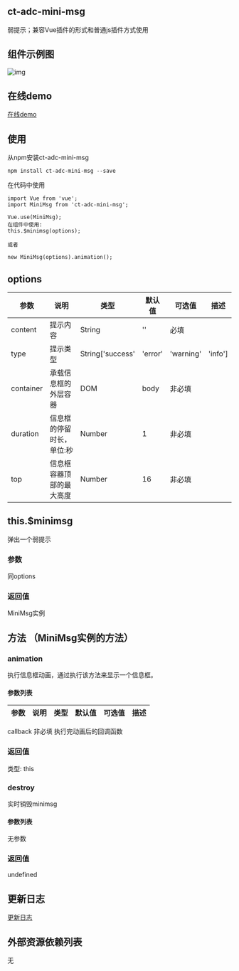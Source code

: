 ## ct-adc-mini-msg

弱提示；兼容Vue插件的形式和普通js插件方式使用

## 组件示例图

![img]()

## 在线demo

[在线demo]()

## 使用

从npm安装ct-adc-mini-msg

```
npm install ct-adc-mini-msg --save
```
在代码中使用

```
import Vue from 'vue';
import MiniMsg from 'ct-adc-mini-msg';

Vue.use(MiniMsg);
在组件中使用:
this.$minimsg(options);

或者

new MiniMsg(options).animation();
```

## options

参数 | 说明 | 类型 | 默认值 | 可选值 | 描述 |
--- | --- | --- | --- | ---- | ---
content | 提示内容 | String | '' | 必填
type | 提示类型 | String['success'|'error'|'warning'|'info'] | 'info' | 非必填
container | 承载信息框的外层容器 | DOM | body |非必填
duration | 信息框的停留时长，单位:秒 | Number | 1 | 非必填
top | 信息框容器顶部的最大高度 | Number | 16 | 非必填

## this.$minimsg

弹出一个弱提示

### 参数

同options

### 返回值

MiniMsg实例


## 方法 （MiniMsg实例的方法）

### animation

执行信息框动画，通过执行该方法来显示一个信息框。

#### 参数列表

参数 | 说明 | 类型 | 默认值 | 可选值 | 描述 |
--- | --- | --- | --- | ---- | ----
callback 非必填 执行完动画后的回调函数

### 返回值

类型: this

### destroy

实时销毁minimsg

#### 参数列表

无参数

### 返回值

undefined

## 更新日志

[更新日志]({CHANGELOG.md的线上地址})

## 外部资源依赖列表

无

